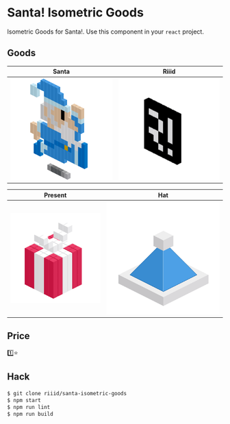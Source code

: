# Santa! Isometric Goods

Isometric Goods for Santa!. Use this component in your `react` project.

## Goods

| Santa                   | Riiid                   |
|:-----------------------:|:-----------------------:|
| ![santa]                | ![riiid]                |

| Present                 | Hat                     |
|:-----------------------:|:-----------------------:|
| ![present]              | ![hat]                  |

## Price

:one::star:

## Hack

```
$ git clone riiid/santa-isometric-goods
$ npm start
$ npm run lint
$ npm run build
```

[santa]: images/santa.png
[riiid]: images/riiid.png
[present]: images/present.png
[hat]: images/hat.png
